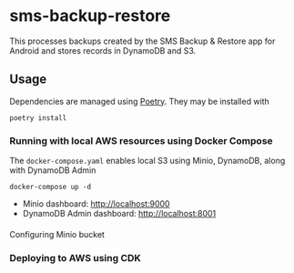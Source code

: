 # sms-backup-restore

This processes backups created by the SMS Backup & Restore app for Android and stores records in DynamoDB and S3.

## Usage

Dependencies are managed using [Poetry](https://python-poetry.org/).  They may be installed with

```
poetry install
```

### Running with local AWS resources using Docker Compose
The `docker-compose.yaml` enables local S3 using Minio, DynamoDB, along with DynamoDB Admin
```
docker-compose up -d
```
- Minio dashboard: [http://localhost:9000](http://localhost:9000)
- DynamoDB Admin dashboard: [http://localhost:8001](http://localhost:8001)

####
Configuring Minio bucket

### Deploying to AWS using CDK
